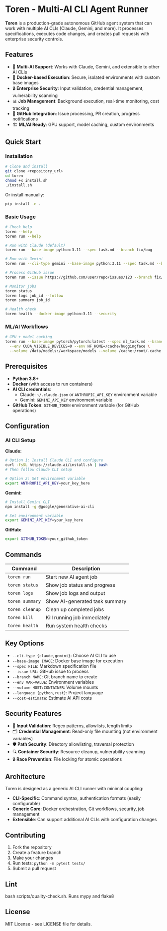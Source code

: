 # Toren - Multi-AI CLI Agent Runner

**Toren** is a production-grade autonomous GitHub agent system that can work with multiple AI CLIs (Claude, Gemini, and more). It processes specifications, executes code changes, and creates pull requests with enterprise security controls.

## Features

- 🤖 **Multi-AI Support**: Works with Claude, Gemini, and extensible to other AI CLIs
- 🐳 **Docker-based Execution**: Secure, isolated environments with custom base images  
- 🔒 **Enterprise Security**: Input validation, credential management, vulnerability scanning
- 📊 **Job Management**: Background execution, real-time monitoring, cost tracking
- 🔗 **GitHub Integration**: Issue processing, PR creation, progress notifications
- 🏗️ **ML/AI Ready**: GPU support, model caching, custom environments

## Quick Start

### Installation

```bash
# Clone and install
git clone <repository_url>
cd toren
chmod +x install.sh
./install.sh
```

Or install manually:
```bash
pip install -e .
```

### Basic Usage

```bash
# Check help
toren --help
toren run --help

# Run with Claude (default)
toren run --base-image python:3.11 --spec task.md --branch fix/bug

# Run with Gemini
toren run --cli-type gemini --base-image python:3.11 --spec task.md --branch fix/bug

# Process GitHub issue
toren run --issue https://github.com/user/repo/issues/123 --branch fix/issue-123

# Monitor jobs
toren status
toren logs job_id --follow
toren summary job_id

# Health check
toren health --docker-image python:3.11 --security
```

### ML/AI Workflows

```bash
# GPU + model caching
toren run --base-image pytorch/pytorch:latest --spec ml_task.md --branch fix/training \
  --env CUDA_VISIBLE_DEVICES=0 --env HF_HOME=/cache/huggingface \
  --volume /data/models:/workspace/models --volume /cache:/root/.cache
```

## Prerequisites

- **Python 3.8+**
- **Docker** (with access to run containers)
- **AI CLI credentials**:
  - Claude: `~/.claude.json` or `ANTHROPIC_API_KEY` environment variable
  - Gemini: `GEMINI_API_KEY` environment variable
- **GitHub Token**: `GITHUB_TOKEN` environment variable (for GitHub operations)

## Configuration

### AI CLI Setup

**Claude:**
```bash
# Option 1: Install Claude CLI and configure
curl -fsSL https://claude.ai/install.sh | bash
# Then follow Claude CLI setup

# Option 2: Set environment variable
export ANTHROPIC_API_KEY=your_key_here
```

**Gemini:**
```bash
# Install Gemini CLI
npm install -g @google/generative-ai-cli

# Set environment variable  
export GEMINI_API_KEY=your_key_here
```

**GitHub:**
```bash
export GITHUB_TOKEN=your_github_token
```

## Commands

| Command | Description |
|---------|-------------|
| `toren run` | Start new AI agent job |
| `toren status` | Show job status and progress |
| `toren logs` | Show job logs and output |
| `toren summary` | Show AI-generated task summary |
| `toren cleanup` | Clean up completed jobs |
| `toren kill` | Kill running job immediately |
| `toren health` | Run system health checks |

## Key Options

- `--cli-type {claude,gemini}`: Choose AI CLI to use
- `--base-image IMAGE`: Docker base image for execution
- `--spec FILE`: Markdown specification file
- `--issue URL`: GitHub issue to process
- `--branch NAME`: Git branch name to create
- `--env VAR=VALUE`: Environment variables
- `--volume HOST:CONTAINER`: Volume mounts
- `--language {python,rust}`: Project language
- `--cost-estimate`: Estimate AI API costs

## Security Features

- 🔐 **Input Validation**: Regex patterns, allowlists, length limits
- 🗂️ **Credential Management**: Read-only file mounting (not environment variables)
- 🛡️ **Path Security**: Directory allowlisting, traversal protection  
- 🔍 **Container Security**: Resource cleanup, vulnerability scanning
- 🔒 **Race Prevention**: File locking for atomic operations

## Architecture

Toren is designed as a generic AI CLI runner with minimal coupling:

- **CLI-Specific**: Command syntax, authentication formats (easily configurable)
- **Generic Core**: Docker orchestration, Git workflows, security, job management
- **Extensible**: Can support additional AI CLIs with configuration changes

## Contributing

1. Fork the repository
2. Create a feature branch
3. Make your changes
4. Run tests: `python -m pytest tests/`
5. Submit a pull request

## Lint
bash scripts/quality-check.sh. Runs mypy and flake8

## License

MIT License - see LICENSE file for details.